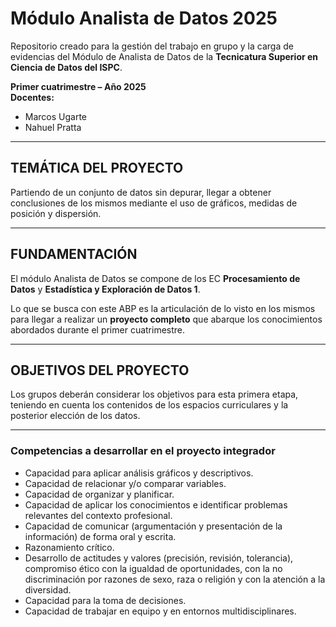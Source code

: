 # Módulo Analista de Datos 2025

Repositorio creado para la gestión del trabajo en grupo y la carga de evidencias del Módulo de Analista de Datos de la **Tecnicatura Superior en Ciencia de Datos del ISPC**.

**Primer cuatrimestre – Año 2025**  
**Docentes:**  
- Marcos Ugarte  
- Nahuel Pratta  

---

## TEMÁTICA DEL PROYECTO

Partiendo de un conjunto de datos sin depurar, llegar a obtener conclusiones de los mismos mediante el uso de gráficos, medidas de posición y dispersión.

---

## FUNDAMENTACIÓN

El módulo Analista de Datos se compone de los EC **Procesamiento de Datos** y **Estadística y Exploración de Datos 1**.

Lo que se busca con este ABP es la articulación de lo visto en los mismos para llegar a realizar un **proyecto completo** que abarque los conocimientos abordados durante el primer cuatrimestre.

---

## OBJETIVOS DEL PROYECTO

Los grupos deberán considerar los objetivos para esta primera etapa, teniendo en cuenta los contenidos de los espacios curriculares y la posterior elección de los datos.

---

### Competencias a desarrollar en el proyecto integrador

- Capacidad para aplicar análisis gráficos y descriptivos.  
- Capacidad de relacionar y/o comparar variables.  
- Capacidad de organizar y planificar.  
- Capacidad de aplicar los conocimientos e identificar problemas relevantes del contexto profesional.  
- Capacidad de comunicar (argumentación y presentación de la información) de forma oral y escrita.  
- Razonamiento crítico.  
- Desarrollo de actitudes y valores (precisión, revisión, tolerancia), compromiso ético con la igualdad de oportunidades, con la no discriminación por razones de sexo, raza o religión y con la atención a la diversidad.  
- Capacidad para la toma de decisiones.  
- Capacidad de trabajar en equipo y en entornos multidisciplinares.

